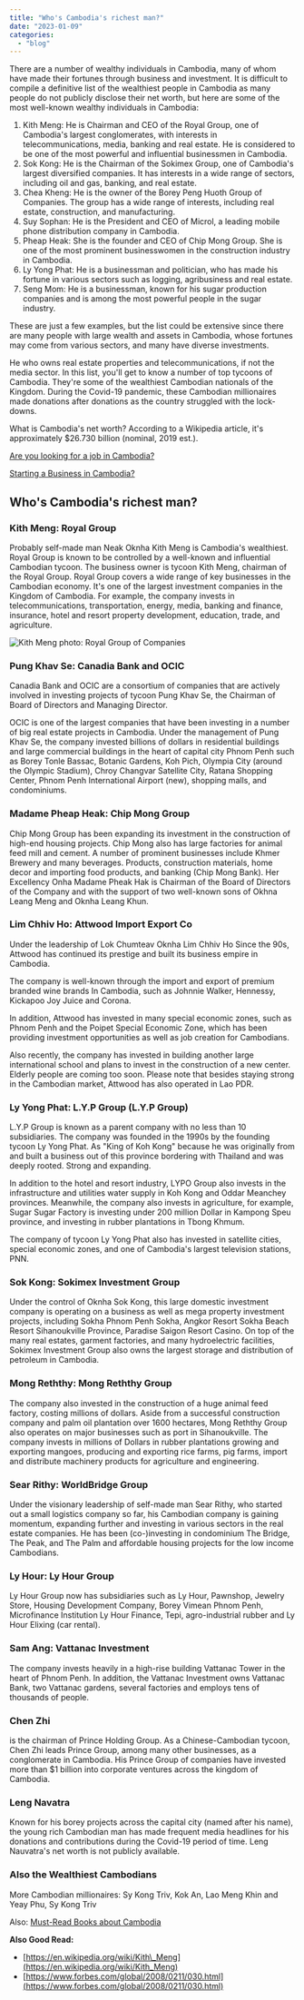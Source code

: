 ```yaml
---
title: "Who's Cambodia's richest man?"
date: "2023-01-09"
categories: 
  - "blog"
---
```


There are a number of wealthy individuals in Cambodia, many of whom have made their fortunes through business and investment. It is difficult to compile a definitive list of the wealthiest people in Cambodia as many people do not publicly disclose their net worth, but here are some of the most well-known wealthy individuals in Cambodia:

1. Kith Meng: He is Chairman and CEO of the Royal Group, one of Cambodia's largest conglomerates, with interests in telecommunications, media, banking and real estate. He is considered to be one of the most powerful and influential businessmen in Cambodia.
2. Sok Kong: He is the Chairman of the Sokimex Group, one of Cambodia's largest diversified companies. It has interests in a wide range of sectors, including oil and gas, banking, and real estate.
3. Chea Kheng: He is the owner of the Borey Peng Huoth Group of Companies. The group has a wide range of interests, including real estate, construction, and manufacturing.
4. Suy Sophan: He is the President and CEO of Microl, a leading mobile phone distribution company in Cambodia.
5. Pheap Heak: She is the founder and CEO of Chip Mong Group. She is one of the most prominent businesswomen in the construction industry in Cambodia.
6. Ly Yong Phat: He is a businessman and politician, who has made his fortune in various sectors such as logging, agribusiness and real estate.
7. Seng Mom: He is a businessman, known for his sugar production companies and is among the most powerful people in the sugar industry.

These are just a few examples, but the list could be extensive since there are many people with large wealth and assets in Cambodia, whose fortunes may come from various sectors, and many have diverse investments.

He who owns real estate properties and telecommunications, if not the media sector. In this list, you'll get to know a number of top tycoons of Cambodia. They're some of the wealthiest Cambodian nationals of the Kingdom. During the Covid-19 pandemic, these Cambodian millionaires made donations after donations as the country struggled with the lock-downs.

What is Cambodia's net worth? According to a Wikipedia article, it's approximately $26.730 billion (nominal, 2019 est.).

[Are you looking for a job in Cambodia?](https://cambopedia.com/cambodia-job-websites/)

[Starting a Business in Cambodia?](https://cambopedia.com/starting-a-business-in-cambodia/)

## Who's Cambodia's richest man?

### Kith Meng: Royal Group

Probably self-made man Neak Oknha Kith Meng is Cambodia's wealthiest. Royal Group is known to be controlled by a well-known and influential Cambodian tycoon. The business owner is tycoon Kith Meng, chairman of the Royal Group. Royal Group covers a wide range of key businesses in the Cambodian economy. It's one of the largest investment companies in the Kingdom of Cambodia. For example, the company invests in telecommunications, transportation, energy, media, banking and finance, insurance, hotel and resort property development, education, trade, and agriculture.

![Kith Meng](https://upload.wikimedia.org/wikipedia/commons/thumb/e/e2/Neak_Oknha_Kith_Meng_%2848658793367%29.jpg/526px-Neak_Oknha_Kith_Meng_%2848658793367%29.jpg "Kith Meng") photo: Royal Group of Companies

### Pung Khav Se: Canadia Bank and OCIC

Canadia Bank and OCIC are a consortium of companies that are actively involved in investing projects of tycoon Pung Khav Se, the Chairman of Board of Directors and Managing Director.

OCIC is one of the largest companies that have been investing in a number of big real estate projects in Cambodia. Under the management of Pung Khav Se, the company invested billions of dollars in residential buildings and large commercial buildings in the heart of capital city Phnom Penh such as Borey Tonle Bassac, Botanic Gardens, Koh Pich, Olympia City (around the Olympic Stadium), Chroy Changvar Satellite City, Ratana Shopping Center, Phnom Penh International Airport (new), shopping malls, and condominiums.

### Madame Pheap Heak: Chip Mong Group

Chip Mong Group has been expanding its investment in the construction of high-end housing projects. Chip Mong also has large factories for animal feed mill and cement. A number of prominent businesses include Khmer Brewery and many beverages. Products, construction materials, home decor and importing food products, and banking (Chip Mong Bank). Her Excellency Onha Madame Pheak Hak is Chairman of the Board of Directors of the Company and with the support of two well-known sons of Okhna Leang Meng and Oknha Leang Khun.

### Lim Chhiv Ho: Attwood Import Export Co

Under the leadership of Lok Chumteav Oknha Lim Chhiv Ho Since the 90s, Attwood has continued its prestige and built its business empire in Cambodia.

The company is well-known through the import and export of premium branded wine brands In Cambodia, such as Johnnie Walker, Hennessy, Kickapoo Joy Juice and Corona.

In addition, Attwood has invested in many special economic zones, such as Phnom Penh and the Poipet Special Economic Zone, which has been providing investment opportunities as well as job creation for Cambodians.

Also recently, the company has invested in building another large international school and plans to invest in the construction of a new center. Elderly people are coming too soon. Please note that besides staying strong in the Cambodian market, Attwood has also operated in Lao PDR.

### Ly Yong Phat: L.Y.P Group (L.Y.P Group)

L.Y.P Group is known as a parent company with no less than 10 subsidiaries. The company was founded in the 1990s by the founding tycoon Ly Yong Phat. As "King of Koh Kong" because he was originally from and built a business out of this province bordering with Thailand and was deeply rooted. Strong and expanding.

In addition to the hotel and resort industry, LYPO Group also invests in the infrastructure and utilities water supply in Koh Kong and Oddar Meanchey provinces. Meanwhile, the company also invests in agriculture, for example, Sugar Sugar Factory is investing under 200 million Dollar in Kampong Speu province, and investing in rubber plantations in Tbong Khmum.

The company of tycoon Ly Yong Phat also has invested in satellite cities, special economic zones, and one of Cambodia's largest television stations, PNN.

### Sok Kong: Sokimex Investment Group

Under the control of Oknha Sok Kong, this large domestic investment company is operating on a business as well as mega property investment projects, including Sokha Phnom Penh Sokha, Angkor Resort Sokha Beach Resort Sihanoukville Province, Paradise Saigon Resort Casino. On top of the many real estates, garment factories, and many hydroelectric facilities, Sokimex Investment Group also owns the largest storage and distribution of petroleum in Cambodia.

### Mong Reththy: Mong Reththy Group

The company also invested in the construction of a huge animal feed factory, costing millions of dollars. Aside from a successful construction company and palm oil plantation over 1600 hectares, Mong Reththy Group also operates on major businesses such as port in Sihanoukville. The company invests in millions of Dollars in rubber plantations growing and exporting mangoes, producing and exporting rice farms, pig farms, import and distribute machinery products for agriculture and engineering.

### Sear Rithy: WorldBridge Group

Under the visionary leadership of self-made man Sear Rithy, who started out a small logistics company so far, his Cambodian company is gaining momentum, expanding further and investing in various sectors in the real estate companies. He has been (co-)investing in condominium The Bridge, The Peak, and The Palm and affordable housing projects for the low income Cambodians.

### Ly Hour: Ly Hour Group

Ly Hour Group now has subsidiaries such as Ly Hour, Pawnshop, Jewelry Store, Housing Development Company, Borey Vimean Phnom Penh, Microfinance Institution Ly Hour Finance, Tepi, agro-industrial rubber and Ly Hour Elixing (car rental).

### Sam Ang: Vattanac Investment

The company invests heavily in a high-rise building Vattanac Tower in the heart of Phnom Penh. In addition, the Vattanac Investment owns Vattanac Bank, two Vattanac gardens, several factories and employs tens of thousands of people.

### Chen Zhi

is the chairman of Prince Holding Group. As a Chinese-Cambodian tycoon, Chen Zhi leads Prince Group, among many other businesses, as a conglomerate in Cambodia. His Prince Group of companies have invested more than $1 billion into corporate ventures across the kingdom of Cambodia.

### Leng Navatra

Known for his borey projects across the capital city (named after his name), the young rich Cambodian man has made frequent media headlines for his donations and contributions during the Covid-19 period of time. Leng Nauvatra's net worth is not publicly available.

### Also the Wealthiest Cambodians

More Cambodian millionaires: Sy Kong Triv, Kok An, Lao Meng Khin and Yeay Phu, Sy Kong Triv

Also: [Must-Read Books about Cambodia](https://cambopedia.com/best-books-about-cambodia/)

**Also Good Read:**

- [https://en.wikipedia.org/wiki/Kith\_Meng](https://en.wikipedia.org/wiki/Kith_Meng)
- [https://www.forbes.com/global/2008/0211/030.html](https://www.forbes.com/global/2008/0211/030.html)
